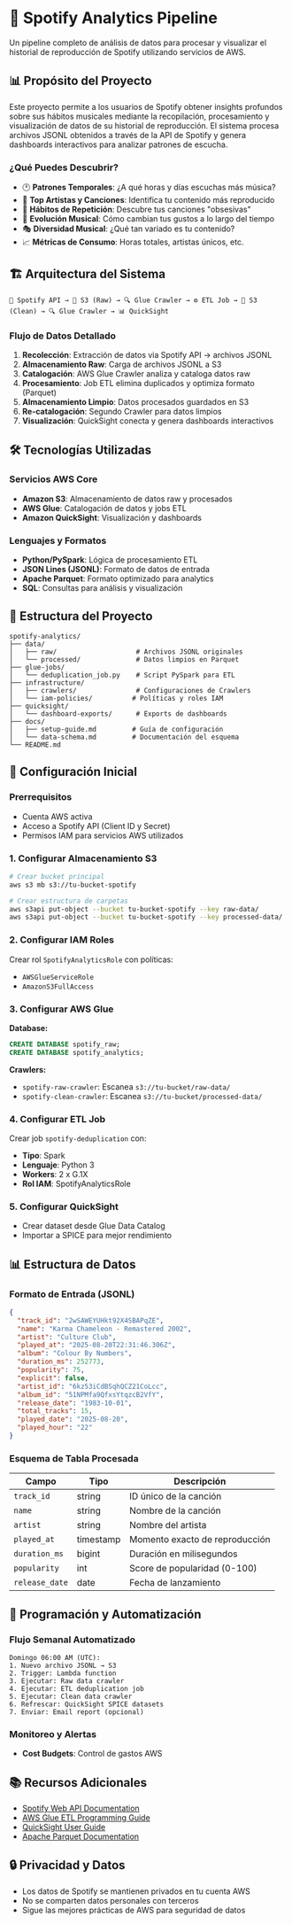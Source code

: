 # 🎵 Spotify Analytics Pipeline

Un pipeline completo de análisis de datos para procesar y visualizar el historial de reproducción de Spotify utilizando servicios de AWS.

## 📊 Propósito del Proyecto

Este proyecto permite a los usuarios de Spotify obtener insights profundos sobre sus hábitos musicales mediante la recopilación, procesamiento y visualización de datos de su historial de reproducción. El sistema procesa archivos JSONL obtenidos a través de la API de Spotify y genera dashboards interactivos para analizar patrones de escucha.

### ¿Qué Puedes Descubrir?

- 🕐 **Patrones Temporales**: ¿A qué horas y días escuchas más música?
- 🎤 **Top Artistas y Canciones**: Identifica tu contenido más reproducido
- 🔄 **Hábitos de Repetición**: Descubre tus canciones "obsesivas"
- 📅 **Evolución Musical**: Cómo cambian tus gustos a lo largo del tiempo
- 🎭 **Diversidad Musical**: ¿Qué tan variado es tu contenido?
- 📈 **Métricas de Consumo**: Horas totales, artistas únicos, etc.

## 🏗️ Arquitectura del Sistema

```
📱 Spotify API → 📂 S3 (Raw) → 🔍 Glue Crawler → ⚙️ ETL Job → 📂 S3 (Clean) → 🔍 Glue Crawler → 📊 QuickSight
```

### Flujo de Datos Detallado

1. **Recolección**: Extracción de datos via Spotify API → archivos JSONL
2. **Almacenamiento Raw**: Carga de archivos JSONL a S3
3. **Catalogación**: AWS Glue Crawler analiza y cataloga datos raw
4. **Procesamiento**: Job ETL elimina duplicados y optimiza formato (Parquet)
5. **Almacenamiento Limpio**: Datos procesados guardados en S3
6. **Re-catalogación**: Segundo Crawler para datos limpios
7. **Visualización**: QuickSight conecta y genera dashboards interactivos

## 🛠️ Tecnologías Utilizadas

### Servicios AWS Core
- **Amazon S3**: Almacenamiento de datos raw y procesados
- **AWS Glue**: Catalogación de datos y jobs ETL
- **Amazon QuickSight**: Visualización y dashboards

### Lenguajes y Formatos
- **Python/PySpark**: Lógica de procesamiento ETL
- **JSON Lines (JSONL)**: Formato de datos de entrada
- **Apache Parquet**: Formato optimizado para analytics
- **SQL**: Consultas para análisis y visualización

## 📁 Estructura del Proyecto

```
spotify-analytics/
├── data/
│   ├── raw/                    # Archivos JSONL originales
│   └── processed/              # Datos limpios en Parquet
├── glue-jobs/
│   └── deduplication_job.py    # Script PySpark para ETL
├── infrastructure/
│   ├── crawlers/               # Configuraciones de Crawlers
│   └── iam-policies/          # Políticas y roles IAM
├── quicksight/
│   └── dashboard-exports/      # Exports de dashboards
├── docs/
│   ├── setup-guide.md         # Guía de configuración
│   └── data-schema.md         # Documentación del esquema
└── README.md
```

## 🚀 Configuración Inicial

### Prerrequisitos
- Cuenta AWS activa
- Acceso a Spotify API (Client ID y Secret)
- Permisos IAM para servicios AWS utilizados

### 1. Configurar Almacenamiento S3

```bash
# Crear bucket principal
aws s3 mb s3://tu-bucket-spotify

# Crear estructura de carpetas
aws s3api put-object --bucket tu-bucket-spotify --key raw-data/
aws s3api put-object --bucket tu-bucket-spotify --key processed-data/
```

### 2. Configurar IAM Roles

Crear rol `SpotifyAnalyticsRole` con políticas:
- `AWSGlueServiceRole`
- `AmazonS3FullAccess`

### 3. Configurar AWS Glue

**Database:**
```sql
CREATE DATABASE spotify_raw;
CREATE DATABASE spotify_analytics;
```

**Crawlers:**
- `spotify-raw-crawler`: Escanea `s3://tu-bucket/raw-data/`
- `spotify-clean-crawler`: Escanea `s3://tu-bucket/processed-data/`

### 4. Configurar ETL Job

Crear job `spotify-deduplication` con:
- **Tipo**: Spark
- **Lenguaje**: Python 3
- **Workers**: 2 x G.1X
- **Rol IAM**: SpotifyAnalyticsRole

### 5. Configurar QuickSight

- Crear dataset desde Glue Data Catalog
- Importar a SPICE para mejor rendimiento

## 📊 Estructura de Datos

### Formato de Entrada (JSONL)
```json
{
  "track_id": "2wSAWEYUHkt92X4SBAPqZE",
  "name": "Karma Chameleon - Remastered 2002",
  "artist": "Culture Club",
  "played_at": "2025-08-20T22:31:46.306Z",
  "album": "Colour By Numbers",
  "duration_ms": 252773,
  "popularity": 75,
  "explicit": false,
  "artist_id": "6kz53iCdBSqhQCZ21CoLcc",
  "album_id": "51NPMfa9QfxsYtqzcB2VfY",
  "release_date": "1983-10-01",
  "total_tracks": 15,
  "played_date": "2025-08-20",
  "played_hour": "22"
}
```

### Esquema de Tabla Procesada
| Campo | Tipo | Descripción |
|-------|------|-------------|
| `track_id` | string | ID único de la canción |
| `name` | string | Nombre de la canción |
| `artist` | string | Nombre del artista |
| `played_at` | timestamp | Momento exacto de reproducción |
| `duration_ms` | bigint | Duración en milisegundos |
| `popularity` | int | Score de popularidad (0-100) |
| `release_date` | date | Fecha de lanzamiento |


## 🔄 Programación y Automatización

### Flujo Semanal Automatizado
```
Domingo 06:00 AM (UTC):
1. Nuevo archivo JSONL → S3
2. Trigger: Lambda function
3. Ejecutar: Raw data crawler
4. Ejecutar: ETL deduplication job
5. Ejecutar: Clean data crawler
6. Refrescar: QuickSight SPICE datasets
7. Enviar: Email report (opcional)
```

### Monitoreo y Alertas
- **Cost Budgets**: Control de gastos AWS

## 📚 Recursos Adicionales

- [Spotify Web API Documentation](https://developer.spotify.com/documentation/web-api/)
- [AWS Glue ETL Programming Guide](https://docs.aws.amazon.com/glue/latest/dg/aws-glue-programming.html)
- [QuickSight User Guide](https://docs.aws.amazon.com/quicksight/latest/user/)
- [Apache Parquet Documentation](https://parquet.apache.org/docs/)

## 🔒 Privacidad y Datos

- Los datos de Spotify se mantienen privados en tu cuenta AWS
- No se comparten datos personales con terceros
- Sigue las mejores prácticas de AWS para seguridad de datos


